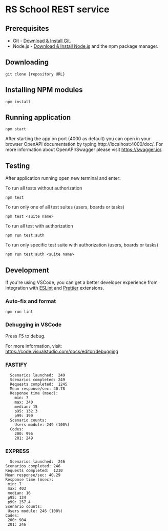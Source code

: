 # RS School REST service

## Prerequisites

- Git - [Download & Install Git](https://git-scm.com/downloads).
- Node.js - [Download & Install Node.js](https://nodejs.org/en/download/) and the npm package manager.

## Downloading

```
git clone {repository URL}
```

## Installing NPM modules

```
npm install
```

## Running application

```
npm start
```

After starting the app on port (4000 as default) you can open
in your browser OpenAPI documentation by typing http://localhost:4000/doc/.
For more information about OpenAPI/Swagger please visit https://swagger.io/.

## Testing

After application running open new terminal and enter:

To run all tests without authorization

```
npm test
```

To run only one of all test suites (users, boards or tasks)

```
npm test <suite name>
```

To run all test with authorization

```
npm run test:auth
```

To run only specific test suite with authorization (users, boards or tasks)

```
npm run test:auth <suite name>
```

## Development

If you're using VSCode, you can get a better developer experience from integration with [ESLint](https://marketplace.visualstudio.com/items?itemName=dbaeumer.vscode-eslint) and [Prettier](https://marketplace.visualstudio.com/items?itemName=esbenp.prettier-vscode) extensions.

### Auto-fix and format

```
npm run lint
```

### Debugging in VSCode

Press <kbd>F5</kbd> to debug.

For more information, visit: https://code.visualstudio.com/docs/editor/debugging


### FASTIFY

```
  Scenarios launched:  249
  Scenarios completed: 249
  Requests completed:  1245
  Mean response/sec: 40.78
  Response time (msec):
    min: 7
    max: 340
    median: 15
    p95: 132.3
    p99: 199
  Scenario counts:
    Users module: 249 (100%)
  Codes:
    200: 996
    201: 249
   ```
   
   ### EXPRESS
   
   ```
     Scenarios launched:  246
  Scenarios completed: 246
  Requests completed:  1230
  Mean response/sec: 40.29
  Response time (msec):
    min: 7
    max: 403
    median: 16
    p95: 134
    p99: 257.4
  Scenario counts:
    Users module: 246 (100%)
  Codes:
    200: 984
    201: 246
   ```
